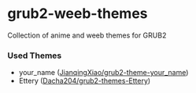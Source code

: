 # grub2-weeb-themes
Collection of anime and weeb themes for GRUB2

### Used Themes
* your_name ([JianqingXiao/grub2-theme-your_name](https://github.com/JianqingXiao/grub2-theme-your_name))
* Ettery ([Dacha204/grub2-themes-Ettery](https://github.com/Dacha204/grub2-themes-Ettery))